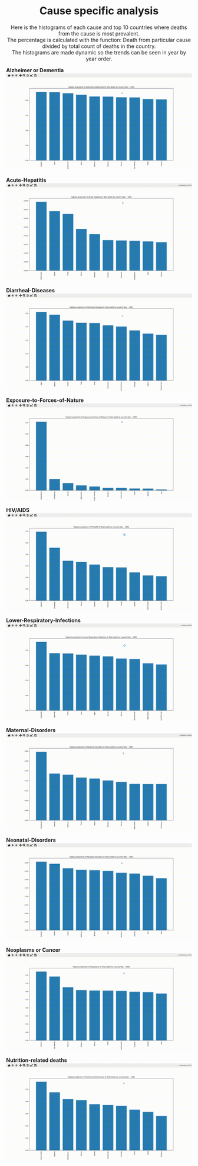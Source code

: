 <h1 align="center">Cause specific analysis</h1>

<p align="center">Here is the histograms of each cause and top 10 countries where deaths from the cause is most prevalent.<br /> 
The percentage is calculated with the function: Death from particular cause divided by total count of deaths in the country.<br />
The histograms are made dynamic so the trends can be seen in year by year order. <br /></p>


**Alzheimer or Dementia**<br />
![](https://github.com/Yershat/gifs/blob/master/Alzheimer.gif)

**Acute-Hepatitis**<br />
![](https://github.com/Yershat/gifs/blob/master/Acute-Hepatitis.gif)

**Diarrheal-Diseases**<br />
![](https://github.com/Yershat/gifs/blob/master/Diarrheal-Diseases.gif)

**Exposure-to-Forces-of-Nature**<br />
![](https://github.com/Yershat/gifs/blob/master/Exposure-to-Forces-of-Nature.gif)

**HIV/AIDS**<br />
![](https://github.com/Yershat/gifs/blob/master/HIVAIDS.gif)

**Lower-Respiratory-Infections**<br />
![](https://github.com/Yershat/gifs/blob/master/Lower-Respiratory-Infections.gif)

**Maternal-Disorders**<br />
![](https://github.com/Yershat/gifs/blob/master/Maternal-Disorders.gif)

**Neonatal-Disorders**<br />
![](https://github.com/Yershat/gifs/blob/master/Neonatal-Disorders.gif)

**Neoplasms or Cancer**<br />
![](https://github.com/Yershat/gifs/blob/master/Neoplasms.gif)

**Nutrition-related deaths**<br />
![](https://github.com/Yershat/gifs/blob/master/nutrition.gif)




